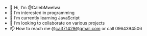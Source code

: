 - 👋 Hi, I’m @CalebMwelwa
- 👀 I’m interested in programming
- 🌱 I’m currently learning JavaScript
- 💞️ I’m looking to collaborate on various projects
- 📫 How to reach me @ca371429@gmail.com or call 0964394506

<!---
CalebMwelwa/CalebMwelwa is a ✨ special ✨ repository because its `README.md` (this file) appears on your GitHub profile.
You can click the Preview link to take a look at your changes.
--->
